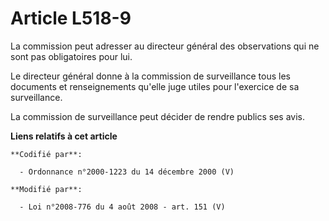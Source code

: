 # Article L518-9

La commission peut adresser au directeur général des observations qui ne sont pas obligatoires pour lui.

Le directeur général donne à la commission de surveillance tous les documents et renseignements qu'elle juge utiles pour
l'exercice de sa surveillance.

La commission de surveillance peut décider de rendre publics ses avis.

**Liens relatifs à cet article**

	**Codifié par**:

	  - Ordonnance n°2000-1223 du 14 décembre 2000 (V)

	**Modifié par**:

	  - Loi n°2008-776 du 4 août 2008 - art. 151 (V)
